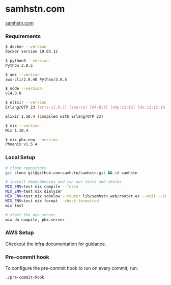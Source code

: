 # samhstn.com

[samhstn.com](http://samhstn.com)

### Requirements

```bash
$ docker --version
Docker version 19.03.12

$ python3 --version
Python 3.8.5

$ aws --version
aws-cli/2.0.40 Python/3.8.5

$ node --version
v14.8.0

$ elixir --version
Erlang/OTP 23 [erts-11.0.3] [source] [64-bit] [smp:12:12] [ds:12:12:10] [async-threads:1] [hipe] [dtrace]

Elixir 1.10.4 (compiled with Erlang/OTP 23)

$ mix --version
Mix 1.10.4

$ mix phx.new --version
Phoenix v1.5.4
```

### Local Setup

```bash
# clone repository
git clone git@github.com:samhstn/samhstn.git && cd samhstn

# install dependencies and run our tests and checks
MIX_ENV=test mix compile --force
MIX_ENV=test mix dialyzer
MIX_ENV=test mix sobelow --router lib/samhstn_web/router.ex --exit --skip
MIX_ENV=test mix format --check-formatted
mix test

# start the dev server
mix do compile, phx.server
```

### AWS Setup

Checkout the [infra](./infra/README.md) documentation for guidance.

### Pre-commit hook

To configure the pre-commit hook to run on every commit, run:

```bash
./pre-commit-hook
```
